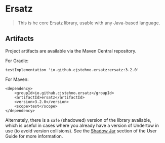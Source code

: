 # Ersatz 

> This is he core Ersatz library, usable with any Java-based language.

## Artifacts

Project artifacts are available via the Maven Central repository.

For Gradle:

    testImplementation 'io.github.cjstehno.ersatz:ersatz:3.2.0'

For Maven:

    <dependency>
        <groupId>io.github.cjstehno.ersatz</groupId>
        <artifactId>ersatz</artifactId>
        <version>3.2.0</version>
        <scope>test</scope>
    </dependency>
    
Alternately, there is a `safe` (shadowed) version of the library available, which is useful in cases where you already  have a version of Undertow in use (to avoid version collisions). See the [Shadow Jar](http://cjstehno.github.io/ersatz/docs/user_guide.html#_shadow_jar) 
section of the User Guide for more information.